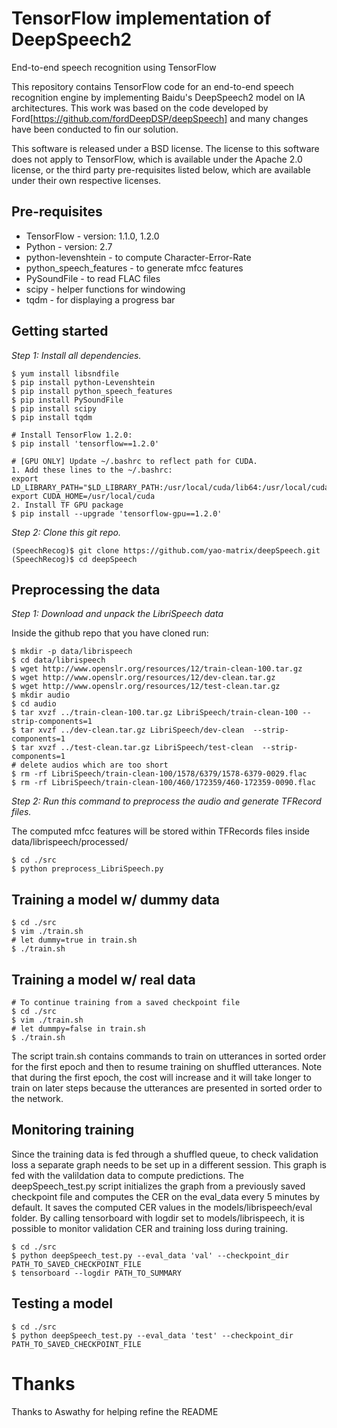 # TensorFlow implementation of DeepSpeech2
End-to-end speech recognition using TensorFlow

This repository contains TensorFlow code for an end-to-end speech recognition engine by implementing Baidu's DeepSpeech2 model on IA architectures. This work was based on the code developed by Ford[https://github.com/fordDeepDSP/deepSpeech] and many changes have been conducted to fin our solution.

This software is released under a BSD license. The license to this software does not apply to TensorFlow, which is available under the Apache 2.0 license, or the third party pre-requisites listed below, which are available under their own respective licenses.

Pre-requisites
-------------
* TensorFlow - version: 1.1.0, 1.2.0
* Python     - version: 2.7
* python-levenshtein - to compute Character-Error-Rate
* python_speech_features - to generate mfcc features
* PySoundFile - to read FLAC files
* scipy - helper functions for windowing
* tqdm - for displaying a progress bar

Getting started
------------------
*Step 1: Install all dependencies.*

```shell
$ yum install libsndfile
$ pip install python-Levenshtein
$ pip install python_speech_features
$ pip install PySoundFile
$ pip install scipy
$ pip install tqdm

# Install TensorFlow 1.2.0:
$ pip install 'tensorflow==1.2.0'

# [GPU ONLY] Update ~/.bashrc to reflect path for CUDA.
1. Add these lines to the ~/.bashrc:
export LD_LIBRARY_PATH="$LD_LIBRARY_PATH:/usr/local/cuda/lib64:/usr/local/cuda/extras/CUPTI/lib64"
export CUDA_HOME=/usr/local/cuda
2. Install TF GPU package
$ pip install --upgrade 'tensorflow-gpu==1.2.0'

```
*Step 2: Clone this git repo.*
```shell
(SpeechRecog)$ git clone https://github.com/yao-matrix/deepSpeech.git
(SpeechRecog)$ cd deepSpeech
```

Preprocessing the data
----------------------
*Step 1: Download and unpack the LibriSpeech data*

Inside the github repo that you have cloned run:
```shell
$ mkdir -p data/librispeech
$ cd data/librispeech
$ wget http://www.openslr.org/resources/12/train-clean-100.tar.gz
$ wget http://www.openslr.org/resources/12/dev-clean.tar.gz
$ wget http://www.openslr.org/resources/12/test-clean.tar.gz
$ mkdir audio
$ cd audio
$ tar xvzf ../train-clean-100.tar.gz LibriSpeech/train-clean-100 --strip-components=1
$ tar xvzf ../dev-clean.tar.gz LibriSpeech/dev-clean  --strip-components=1
$ tar xvzf ../test-clean.tar.gz LibriSpeech/test-clean  --strip-components=1
# delete audios which are too short
$ rm -rf LibriSpeech/train-clean-100/1578/6379/1578-6379-0029.flac
$ rm -rf LibriSpeech/train-clean-100/460/172359/460-172359-0090.flac
```
*Step 2: Run this command to preprocess the audio and generate TFRecord files.*

The computed mfcc features will be stored within TFRecords files inside data/librispeech/processed/
```shell
$ cd ./src
$ python preprocess_LibriSpeech.py
```

Training a model w/ dummy data
----------------
```shell
$ cd ./src
$ vim ./train.sh
# let dummy=true in train.sh
$ ./train.sh
```

Training a model w/ real data
----------------
```shell
# To continue training from a saved checkpoint file
$ cd ./src
$ vim ./train.sh
# let dummpy=false in train.sh
$ ./train.sh
```
The script train.sh contains commands to train on utterances in sorted order for the first epoch and then to resume training on shuffled utterances.
Note that during the first epoch, the cost will increase and it will take longer to train on later steps because the utterances are presented in sorted order to the network.

Monitoring training
--------------------
Since the training data is fed through a shuffled queue, to check validation loss a separate graph needs to be set up in a different session. This graph is fed with the valildation data to compute predictions. The deepSpeech_test.py script initializes the graph from a previously saved checkpoint file and computes the CER on the eval_data every 5 minutes by default. It saves the computed CER values in the models/librispeech/eval folder. By calling tensorboard with logdir set to models/librispeech, it is possible to monitor validation CER and training loss during training.
```shell
$ cd ./src
$ python deepSpeech_test.py --eval_data 'val' --checkpoint_dir PATH_TO_SAVED_CHECKPOINT_FILE
$ tensorboard --logdir PATH_TO_SUMMARY
```
Testing a model
----------------
```shell
$ cd ./src
$ python deepSpeech_test.py --eval_data 'test' --checkpoint_dir PATH_TO_SAVED_CHECKPOINT_FILE
```

# Thanks
Thanks to Aswathy for helping refine the README
